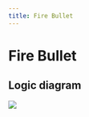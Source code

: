 ```yaml
---
title: Fire Bullet
---
```

# Fire Bullet

## Logic diagram

![](/gdevelop5/extensions/fire-bullet/start/pasted/20221019-071556.png)